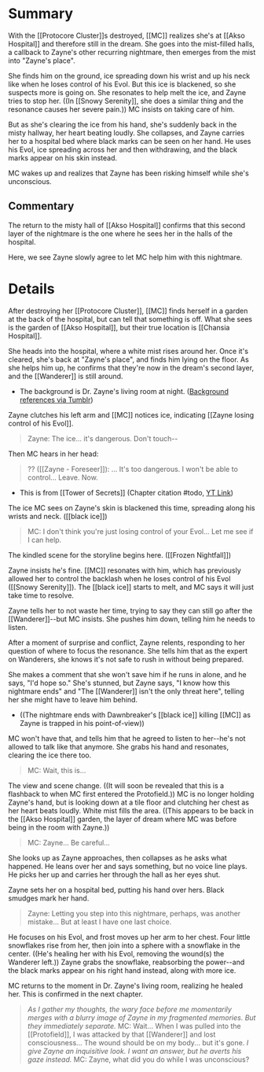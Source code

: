 # Summary
With the [[Protocore Cluster]]s destroyed, [[MC]] realizes she's at [[Akso Hospital]] and therefore still in the dream. She goes into the mist-filled halls, a callback to Zayne's other recurring nightmare, then emerges from the mist into "Zayne's place".

She finds him on the ground, ice spreading down his wrist and up his neck like when he loses control of his Evol. But this ice is blackened, so she suspects more is going on. She resonates to help melt the ice, and Zayne tries to stop her. ((In [[Snowy Serenity]], she does a similar thing and the resonance causes her severe pain.)) MC insists on taking care of him.

But as she's clearing the ice from his hand, she's suddenly back in the misty hallway, her heart beating loudly. She collapses, and Zayne carries her to a hospital bed where black marks can be seen on her hand. He uses his Evol, ice spreading across her and then withdrawing, and the black marks appear on his skin instead.

MC wakes up and realizes that Zayne has been risking himself while she's unconscious.

## Commentary
The return to the misty hall of [[Akso Hospital]] confirms that this second layer of the nightmare is the one where he sees her in the halls of the hospital.

Here, we see Zayne slowly agree to let MC help him with this nightmare.

# Details

After destroying her [[Protocore Cluster]], [[MC]] finds herself in a garden at the back of the hospital, but can tell that something is off. What she sees is the garden of [[Akso Hospital]], but their true location is [[Chansia Hospital]].

She heads into the hospital, where a white mist rises around her. Once it's cleared, she's back at "Zayne's place", and finds him lying on the floor. As she helps him up, he confirms that they're now in the dream's second layer, and the [[Wanderer]] is still around.
* The background is Dr. Zayne's living room at night. ([Background references via Tumblr](https://www.tumblr.com/iceprincesscm/771839025543790594/love-and-deepspace-backgrounds-zaynes?source=share))

Zayne clutches his left arm and [[MC]] notices ice, indicating [[Zayne losing control of his Evol]].

> Zayne: The ice... it's dangerous. Don't touch--

Then MC hears in her head:
> ?? ([[Zayne - Foreseer]]): ... It's too dangerous. I won't be able to control... Leave. Now.
* This is from [[Tower of Secrets]] (Chapter citation #todo, [YT Link](https://youtu.be/tExj8mpN_YQ?si=1MWQq4zSvZ73TUEy&t=2396))

The ice MC sees on Zayne's skin is blackened this time, spreading along his wrists and neck. ([[black ice]])
> MC: I don't think you're just losing control of your Evol... Let me see if I can help.

The kindled scene for the storyline begins here. ([[Frozen Nightfall]])

Zayne insists he's fine. [[MC]] resonates with him, which has previously allowed her to control the backlash when he loses control of his Evol ([[Snowy Serenity]]). The [[black ice]] starts to melt, and MC says it will just take time to resolve.

Zayne tells her to not waste her time, trying to say they can still go after the [[Wanderer]]--but MC insists. She pushes him down, telling him he needs to listen.

After a moment of surprise and conflict, Zayne relents, responding to her question of where to focus the resonance. She tells him that as the expert on Wanderers, she knows it's not safe to rush in without being prepared. 

She makes a comment that she won't save him if he runs in alone, and he says, "I'd hope so." She's stunned, but Zayne says, "I know how this nightmare ends" and "The [[Wanderer]] isn't the only threat here", telling her she might have to leave him behind.
* ((The nightmare ends with Dawnbreaker's [[black ice]] killing [[MC]] as Zayne is trapped in his point-of-view))

MC won't have that, and tells him that he agreed to listen to her--he's not allowed to talk like that anymore. She grabs his hand and resonates, clearing the ice there too.

> MC: Wait, this is...

The view and scene change. ((It will soon be revealed that this is a flashback to when MC first entered the Protofield.)) MC is no longer holding Zayne's hand, but is looking down at a tile floor and clutching her chest as her heart beats loudly. White mist fills the area. ((This appears to be back in the [[Akso Hospital]] garden, the layer of dream where MC was before being in the room with Zayne.))
> MC: Zayne... Be careful...

She looks up as Zayne approaches, then collapses as he asks what happened. He leans over her and says something, but no voice line plays. He picks her up and carries her through the hall as her eyes shut. 

Zayne sets her on a hospital bed, putting his hand over hers. Black smudges mark her hand.
> Zayne: Letting you step into this nightmare, perhaps, was another mistake... But at least I have one last choice.

He focuses on his Evol, and frost moves up her arm to her chest. Four little snowflakes rise from her, then join into a sphere with a snowflake in the center. ((He's healing her with his Evol, removing the wound(s) the Wanderer left.)) Zayne grabs the snowflake, reabsorbing the power--and the black marks appear on his right hand instead, along with more ice.

MC returns to the moment in Dr. Zayne's living room, realizing he healed her. This is confirmed in the next chapter.

> *As I gather my thoughts, the wary face before me momentarily merges with a blurry image of Zayne in my fragmented memories. But they immediately separate.*
> MC: Wait... When I was pulled into the [[Protofield]], I was attacked by that [[Wanderer]] and lost consciousness... The wound should be on my body... but it's gone.
> *I give Zayne an inquisitive look. I want an answer, but he averts his gaze instead.*
> MC: Zayne, what did you do while I was unconscious?





